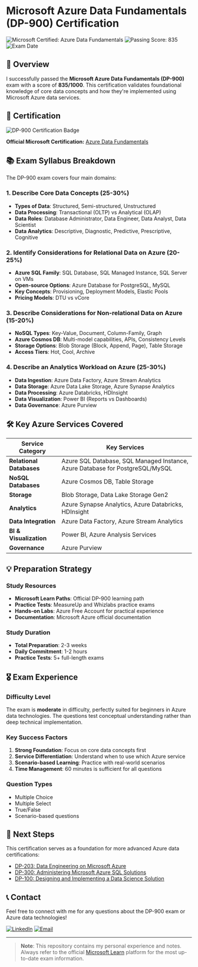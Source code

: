 # Microsoft Azure Data Fundamentals (DP-900) Certification

![Microsoft Certified: Azure Data Fundamentals](https://img.shields.io/badge/Microsoft-Azure_Data_Fundamentals-0078D4?style=for-the-badge&logo=microsoft&logoColor=white)
![Passing Score: 835](https://img.shields.io/badge/Score-835/1000-brightgreen?style=for-the-badge)
![Exam Date](https://img.shields.io/badge/Exam-2024-blue?style=for-the-badge)

## 🎯 Overview

I successfully passed the **Microsoft Azure Data Fundamentals (DP-900)** exam with a score of **835/1000**. This certification validates foundational knowledge of core data concepts and how they're implemented using Microsoft Azure data services.

## 📜 Certification

![DP-900 Certification Badge](https://learn.microsoft.com/en-us/credentials/achievements/azure-data-fundamentals.png)

**Official Microsoft Certification:** [Azure Data Fundamentals](https://learn.microsoft.com/en-us/credentials/certifications/azure-data-fundamentals/)

## 📚 Exam Syllabus Breakdown

The DP-900 exam covers four main domains:

### 1. Describe Core Data Concepts (25-30%)
- **Types of Data**: Structured, Semi-structured, Unstructured
- **Data Processing**: Transactional (OLTP) vs Analytical (OLAP)
- **Data Roles**: Database Administrator, Data Engineer, Data Analyst, Data Scientist
- **Data Analytics**: Descriptive, Diagnostic, Predictive, Prescriptive, Cognitive

### 2. Identify Considerations for Relational Data on Azure (20-25%)
- **Azure SQL Family**: SQL Database, SQL Managed Instance, SQL Server on VMs
- **Open-source Options**: Azure Database for PostgreSQL, MySQL
- **Key Concepts**: Provisioning, Deployment Models, Elastic Pools
- **Pricing Models**: DTU vs vCore

### 3. Describe Considerations for Non-relational Data on Azure (15-20%)
- **NoSQL Types**: Key-Value, Document, Column-Family, Graph
- **Azure Cosmos DB**: Multi-model capabilities, APIs, Consistency Levels
- **Storage Options**: Blob Storage (Block, Append, Page), Table Storage
- **Access Tiers**: Hot, Cool, Archive

### 4. Describe an Analytics Workload on Azure (25-30%)
- **Data Ingestion**: Azure Data Factory, Azure Stream Analytics
- **Data Storage**: Azure Data Lake Storage, Azure Synapse Analytics
- **Data Processing**: Azure Databricks, HDInsight
- **Data Visualization**: Power BI (Reports vs Dashboards)
- **Data Governance**: Azure Purview

## 🛠️ Key Azure Services Covered

| Service Category | Key Services |
|------------------|--------------|
| **Relational Databases** | Azure SQL Database, SQL Managed Instance, Azure Database for PostgreSQL/MySQL |
| **NoSQL Databases** | Azure Cosmos DB, Table Storage |
| **Storage** | Blob Storage, Data Lake Storage Gen2 |
| **Analytics** | Azure Synapse Analytics, Azure Databricks, HDInsight |
| **Data Integration** | Azure Data Factory, Azure Stream Analytics |
| **BI & Visualization** | Power BI, Azure Analysis Services |
| **Governance** | Azure Purview |

## 💡 Preparation Strategy

### Study Resources
- **Microsoft Learn Paths**: Official DP-900 learning path
- **Practice Tests**: MeasureUp and Whizlabs practice exams
- **Hands-on Labs**: Azure Free Account for practical experience
- **Documentation**: Microsoft Azure official documentation

### Study Duration
- **Total Preparation**: 2-3 weeks
- **Daily Commitment**: 1-2 hours
- **Practice Tests**: 5+ full-length exams

## 🎖️ Exam Experience

### Difficulty Level
The exam is **moderate** in difficulty, perfectly suited for beginners in Azure data technologies. The questions test conceptual understanding rather than deep technical implementation.

### Key Success Factors
1. **Strong Foundation**: Focus on core data concepts first
2. **Service Differentiation**: Understand when to use which Azure service
3. **Scenario-based Learning**: Practice with real-world scenarios
4. **Time Management**: 60 minutes is sufficient for all questions

### Question Types
- Multiple Choice
- Multiple Select
- True/False
- Scenario-based questions

## 🚀 Next Steps

This certification serves as a foundation for more advanced Azure data certifications:
- [DP-203: Data Engineering on Microsoft Azure](https://learn.microsoft.com/en-us/credentials/certifications/data-engineer-associate/)
- [DP-300: Administering Microsoft Azure SQL Solutions](https://learn.microsoft.com/en-us/credentials/certifications/azure-database-administrator-associate/)
- [DP-100: Designing and Implementing a Data Science Solution](https://learn.microsoft.com/en-us/credentials/certifications/azure-data-scientist/)

## 📞 Contact

Feel free to connect with me for any questions about the DP-900 exam or Azure data technologies!

[![LinkedIn](https://img.shields.io/badge/LinkedIn-Connect-blue?style=flat&logo=linkedin)]([Your-LinkedIn-URL](https://www.linkedin.com/in/kartikgawade?lipi=urn%3Ali%3Apage%3Ad_flagship3_profile_view_base_contact_details%3BjkwcnCmTRci2UZyJcI6rqg%3D%3D))
[![Email](https://img.shields.io/badge/Email-Contact%20Me-red?style=flat&logo=gmail)](mailto:kartikgawadeds17@gmail.com)

---

> **Note**: This repository contains my personal experience and notes. Always refer to the official [Microsoft Learn](https://learn.microsoft.com/) platform for the most up-to-date exam information.
